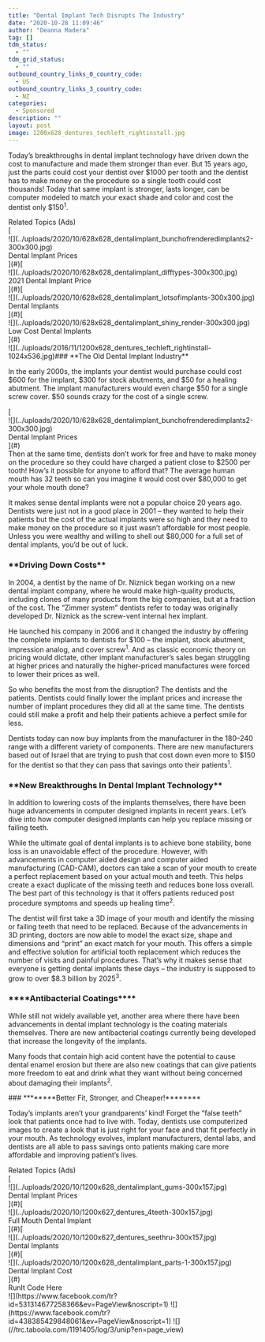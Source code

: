 ```yaml
---
title: "Dental Implant Tech Disrupts The Industry"
date: "2020-10-28 11:09:46"
author: "Deanna Madera"
tag: []
tdm_status:
  - ""
tdm_grid_status:
  - ""
outbound_country_links_0_country_code:
  - US
outbound_country_links_3_country_code:
  - NZ
categories:
  - Sponsored
description: ""
layout: post
image: 1200x628_dentures_techleft_rightinstall.jpg
---
```


Today’s breakthroughs in dental implant technology have driven down the cost to manufacture and made them stronger than ever. But 15 years ago, just the parts could cost your dentist over $1000 per tooth and the dentist has to make money on the procedure so a single tooth could cost thousands! Today that same implant is stronger, lasts longer, can be computer modeled to match your exact shade and color and cost the dentist only $150<sup>1</sup>.

<div class="f14"><label>Related Topics (Ads)</label></div><div class="cta-btn-wrap" data-mobile-sponsoredads="no">[<div class="cta-image">![](../uploads/2020/10/628x628_dentalimplant_bunchofrenderedimplants2-300x300.jpg)</div><div class="cta-text"><state></state> Dental Implant Prices</div>](#)[<div class="cta-image">![](../uploads/2020/10/628x628_dentalimplant_difftypes-300x300.jpg)</div><div class="cta-text">2021 Dental Implant Price</div>](#)[<div class="cta-image">![](../uploads/2020/10/628x628_dentalimplant_lotsofimplants-300x300.jpg)</div><div class="cta-text"><city></city> Dental Implants</div>](#)[<div class="cta-image">![](../uploads/2020/10/628x628_dentalimplant_shiny_render-300x300.jpg)</div><div class="cta-text">Low Cost Dental Implants</div>](#)</div>![](../uploads/2016/11/1200x628_dentures_techleft_rightinstall-1024x536.jpg)### **The Old Dental Implant Industry**

In the early 2000s, the implants your dentist would purchase could cost $600 for the implant, $300 for stock abutments, and $50 for a healing abutment. The implant manufacturers would even charge $50 for a single screw cover. $50 sounds crazy for the cost of a single screw.

<div class="mobile-cta-wrap"><div class="cta-btn-wrap" data-mobile-sponsoredads="yes">[<div class="cta-image">![](../uploads/2020/10/628x628_dentalimplant_bunchofrenderedimplants2-300x300.jpg)</div><div class="cta-text"><state></state> Dental Implant Prices</div>](#)</div>Then at the same time, dentists don’t work for free and have to make money on the procedure so they could have charged a patient close to $2500 per tooth! How’s it possible for anyone to afford that? The average human mouth has 32 teeth so can you imagine it would cost over $80,000 to get your whole mouth done?

It makes sense dental implants were not a popular choice 20 years ago. Dentists were just not in a good place in 2001 – they wanted to help their patients but the cost of the actual implants were so high and they need to make money on the procedure so it just wasn’t affordable for most people. Unless you were wealthy and willing to shell out $80,000 for a full set of dental implants, you’d be out of luck.

### \***\*Driving Down Costs\*\***

In 2004, a dentist by the name of Dr. Niznick began working on a new dental implant company, where he would make high-quality products, including clones of many products from the big companies, but at a fraction of the cost. The “Zimmer system” dentists refer to today was originally developed Dr. Niznick as the screw-vent internal hex implant.

He launched his company in 2006 and it changed the industry by offering the complete implants to dentists for $100 – the implant, stock abutment, impression analog, and cover screw<sup>1</sup>. And as classic economic theory on pricing would dictate, other implant manufacturer’s sales began struggling at higher prices and naturally the higher-priced manufactures were forced to lower their prices as well.

So who benefits the most from the disruption? The dentists and the patients. Dentists could finally lower the implant prices and increase the number of implant procedures they did all at the same time. The dentists could still make a profit and help their patients achieve a perfect smile for less.

Dentists today can now buy implants from the manufacturer in the $180–$240 range with a different variety of components. There are new manufacturers based out of Israel that are trying to push that cost down even more to $150 for the dentist so that they can pass that savings onto their patients<sup>1</sup>.

### **\*\***New Breakthroughs In Dental Implant Technology**\*\***

In addition to lowering costs of the implants themselves, there have been huge advancements in computer designed implants in recent years. Let’s dive into how computer designed implants can help you replace missing or failing teeth.

While the ultimate goal of dental implants is to achieve bone stability, bone loss is an unavoidable effect of the procedure. However, with advancements in computer aided design and computer aided manufacturing (CAD-CAM), doctors can take a scan of your mouth to create a perfect replacement based on your actual mouth and teeth. This helps create a exact duplicate of the missing teeth and reduces bone loss overall. The best part of this technology is that it offers patients reduced post procedure symptoms and speeds up healing time<sup>2</sup>.

The dentist will first take a 3D image of your mouth and identify the missing or failing teeth that need to be replaced. Because of the advancements in 3D printing, doctors are now able to model the exact size, shape and dimensions and “print” an exact match for your mouth. This offers a simple and effective solution for artificial tooth replacement which reduces the number of visits and painful procedures. That’s why it makes sense that everyone is getting dental implants these days – the industry is supposed to grow to over $8.3 billion by 2025<sup>3</sup>.

### **\*\*\*\***Antibacterial Coatings**\*\*\*\***

While still not widely available yet, another area where there have been advancements in dental implant technology is the coating materials themselves. There are new antibacterial coatings currently being developed that increase the longevity of the implants.

Many foods that contain high acid content have the potential to cause dental enamel erosion but there are also new coatings that can give patients more freedom to eat and drink what they want without being concerned about damaging their implants<sup>2</sup>.

</div>### ********Better Fit, Stronger, and Cheaper!********

Today’s implants aren’t your grandparents’ kind! Forget the “false teeth” look that patients once had to live with. Today, dentists use computerized images to create a look that is just right for your face and that fit perfectly in your mouth. As technology evolves, implant manufacturers, dental labs, and dentists are all able to pass savings onto patients making care more affordable and improving patient’s lives.

<div class="f14"><label>Related Topics (Ads)</label></div><div class="cta-btn-wrap" data-mobile-sponsoredads="no">[<div class="cta-imagefull">![](../uploads/2020/10/1200x628_dentalimplant_gums-300x157.jpg)</div><div class="cta-textfull"><city></city> Dental Implant Prices</div>](#)[<div class="cta-imagefull">![](../uploads/2020/10/1200x627_dentures_4teeth-300x157.jpg)</div><div class="cta-textfull">Full Mouth Dental Implant</div>](#)[<div class="cta-imagefull">![](../uploads/2020/10/1200x627_dentures_seethru-300x157.jpg)</div><div class="cta-textfull"><state></state> Dental Implants</div>](#)[<div class="cta-imagefull">![](../uploads/2020/10/1200x628_dentalimplant_parts-1-300x157.jpg)</div><div class="cta-textfull">Dental Implant Cost</div>](#)</div><div class="ad-hide">RunIt Code Here</div>  <script>
!function(f,b,e,v,n,t,s){if(f.fbq)return;n=f.fbq=function(){n.callMethod?
n.callMethod.apply(n,arguments):n.queue.push(arguments)};if(!f._fbq)f._fbq=n;
n.push=n;n.loaded=!0;n.version='2.0';n.queue=[];t=b.createElement(e);t.async=!0;
t.src=v;s=b.getElementsByTagName(e)[0];s.parentNode.insertBefore(t,s)}(window,
document,'script','https://connect.facebook.net/en_US/fbevents.js');
fbq('init', '531314677258366'); // Insert your pixel ID here.
fbq('track', 'PageView');
</script> <noscript>![](https://www.facebook.com/tr?id=531314677258366&ev=PageView&noscript=1)</noscript>   <script>
!function(f,b,e,v,n,t,s){if(f.fbq)return;n=f.fbq=function(){n.callMethod?
n.callMethod.apply(n,arguments):n.queue.push(arguments)};if(!f._fbq)f._fbq=n;
n.push=n;n.loaded=!0;n.version='2.0';n.queue=[];t=b.createElement(e);t.async=!0;
t.src=v;s=b.getElementsByTagName(e)[0];s.parentNode.insertBefore(t,s)}(window,
document,'script','https://connect.facebook.net/en_US/fbevents.js');
fbq('init', '438385429848061'); // Insert your pixel ID here.
fbq('track', 'PageView');
</script> <noscript>![](https://www.facebook.com/tr?id=438385429848061&ev=PageView&noscript=1)</noscript>    <script type="application/javascript">(function(w,d,t,r,u){w[u]=w[u]||[];w[u].push({'projectId':'10000','properties':{'pixelId':'10029827'}});var s=d.createElement(t);s.src=r;s.async=true;s.onload=s.onreadystatechange=function(){var y,rs=this.readyState,c=w[u];if(rs&&rs!="complete"&&rs!="loaded"){return}try{y=YAHOO.ywa.I13N.fireBeacon;w[u]=[];w[u].push=function(p){y([p])};y(c)}catch(e){}};var scr=d.getElementsByTagName(t)[0],par=scr.parentNode;par.insertBefore(s,scr)})(window,document,"script","https://s.yimg.com/wi/ytc.js","dotq");</script>   <script type="text/javascript">
  window._tfa = window._tfa || [];
  window._tfa.push({notify: 'event', name: 'page_view', id: 1191405});
  !function (t, f, a, x) {
         if (!document.getElementById(x)) {
            t.async = 1;t.src = a;t.id=x;f.parentNode.insertBefore(t, f);
         }
  }(document.createElement('script'),
  document.getElementsByTagName('script')[0],
  '//cdn.taboola.com/libtrc/unip/1191405/tfa.js',
  'tb_tfa_script');
</script> <noscript> ![](//trc.taboola.com/1191405/log/3/unip?en=page_view) </noscript>   <script>
    fbq('track', 'ViewContent', {
        currency: 'USD'
    });
</script> <script type="text/javascript">
    function runIt() {
        fbq('track', 'AddToCart', {
            currency: 'USD',
            content_name: 'dental'
        });

        window.dotq = window.dotq || [];
        window.dotq.push(
        {
            'projectId': '10000',
            'properties': {
                'pixelId': '10029827',
                'qstrings': {
                    'et': 'custom',
                    'ea': 'click',
                    'ec': 'addtocart',
                    'el': 'dental'
                }
        } } );
    _tfa.push({notify: 'event', name: 'add_to_cart', id: 1191405});
    }

</script>
